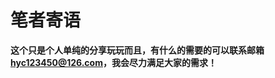 # 笔者寄语

**这个只是个人单纯的分享玩玩而且，有什么的需要的可以联系邮箱**[**hyc123450@126.com**](mailto://hyc123450@126.com)**，我会尽力满足大家的需求！**




